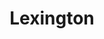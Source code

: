 ---
place: lexington-ky
title: Lexington
states:
  - KY
type: local
x: -84.5037164
y: 38.0405837
wwc: true
---
